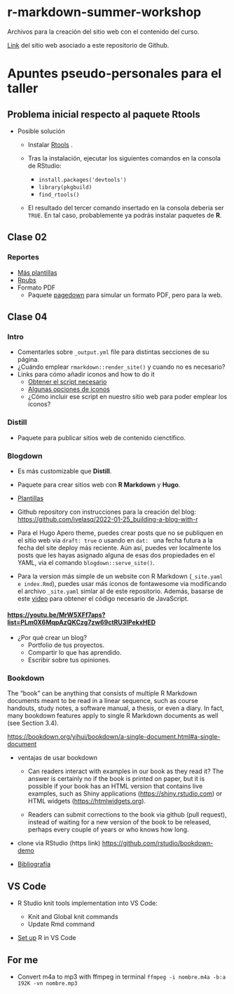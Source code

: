 # r-markdown-summer-workshop
Archivos para la creación del sitio web con el contenido del curso.

[Link](https://taller-r-markdown-lucio-cornejo.netlify.app/index.html) del sitio web asociado a este repositorio de Github.

# Apuntes pseudo-personales para el taller

## Problema inicial respecto al paquete Rtools

- Posible solución
  - Instalar [Rtools](https://cran.r-project.org/bin/windows/Rtools/rtools40.html) .
  
  - Tras la instalación, ejecutar los siguientes comandos en la consola de RStudio:
    - `install.packages('devtools')`
    - `library(pkgbuild)` 
    - `find_rtools()`

  - El resultado del tercer comando insertado en la consola
    debería ser `TRUE`. En tal caso, probablemente ya podrás instalar paquetes de **R**.

## Clase 02 

### Reportes

- [Más plantillas](https://www.datadreaming.org/post/r-markdown-theme-gallery/)
- [Rpubs](https://www.rstudio.com/blog/announcing-rpubs/#:~:text=To%20publish%20to%20RPubs%20within,publishing%20again%20from%20within%20RStudio)
- Formato PDF
  + Paquete [pagedown](https://rstudio.github.io/pagedown/) para simular un formato PDF, pero para la web.


## Clase 04

### Intro

- Comentarles sobre `_output.yml` file para distintas secciones de su página.
- ¿Cuándo emplear `rmarkdown::render_site()` y cuando no es necesario?
- Links para cómo añadir iconos and how to do it
    - [Obtener el script necesario](https://www.youtube.com/watch?v=BATVa4vGZto&ab_channel=EasyTutorials)
    - [Algunas opciones de iconos](https://www.w3schools.com/icons/icons_reference.asp)
    - ¿Cómo incluir ese script en nuestro sitio web para poder emplear los íconos?

### **Distill** 

- Paquete para publicar sitios web de contenido cienctífico.


### **Blogdown** 

- Es más customizable que **Distill**.

- Paquete para crear sitios web con **R Markdown** y **Hugo**.

- [Plantillas](https://themes.gohugo.io/)

- Github repository con instrucciones para la creación del blog:
  <https://github.com/ivelasq/2022-01-25_building-a-blog-with-r>



+ Para el Hugo Apero theme, puedes crear posts que no se publiquen en el sitio web via `draft: true` o usando en
  `dat: ` una fecha futura a la fecha del site deploy más reciente. Aún así, puedes ver localmente los posts que
  les hayas asignado alguna de esas dos propiedades en el YAML, via el comando `blogdown::serve_site()`.

+ Para la version más simple de un website con R Markdown (`_site.yaml e index.Rmd`), 
  puedes usar más íconos de fontawesome via modificando el archivo `_site.yaml` simlar 
  al de este repositorio. Además, basarse de este
  [video](https://www.youtube.com/watch?v=BATVa4vGZto&ab_channel=EasyTutorials)
  para obtener el código necesario de JavaScript.

#### <https://youtu.be/MrW5XFf7aps?list=PLm0X6MqpAzQKCzg7zw69ctRU3IPekxHED>

- ¿Por qué crear un blog?
    - Portfolio de tus proyectos.
    - Compartir lo que has aprendido.
    - Escribir sobre tus opiniones.

### **Bookdown** 

The “book” can be anything that consists of multiple R Markdown documents meant to be read in a linear sequence,
such as course handouts, study notes, a software manual, a thesis, or even a diary.
In fact, many bookdown features apply to single R Markdown documents as well (see Section 3.4).


<https://bookdown.org/yihui/bookdown/a-single-document.html#a-single-document>

- ventajas de usar bookdown
  + Can readers interact with examples in our book as they read it?
    The answer is certainly no if the book is printed on paper, but it is possible if your book has an HTML version that contains live examples, 
    such as Shiny applications (https://shiny.rstudio.com) or HTML widgets (https://htmlwidgets.org).

  + Readers can submit corrections to the book via github (pull request),
    instead of waiting for a new version of the book to be released,
    perhaps every couple of years or who knows how long.

- clone via RStudio (https link)
  <https://github.com/rstudio/bookdown-demo>


- [Bibliografía](https://bookdown.org/yihui/bookdown/)


## **VS Code** 

- R Studio knit tools implementation into VS Code:
    + Knit and Global knit commands
    + Update Rmd command

- [Set up](https://www.youtube.com/watch?v=EDJqHZx0JnQ&t=188s&ab_channel=NickEubank) R in VS Code


## For me

- Convert m4a to mp3 with ffmpeg in terminal
`ffmpeg -i nombre.m4a -b:a 192K -vn nombre.mp3`